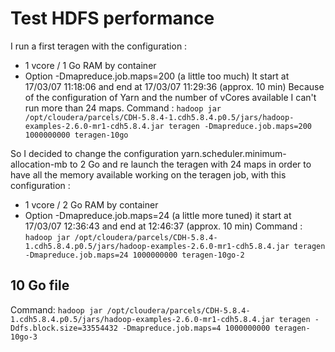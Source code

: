 #  Test HDFS performance

I run a first teragen with the configuration :
- 1 vcore / 1 Go RAM by container
- Option -Dmapreduce.job.maps=200 (a little too much)
It start at 17/03/07 11:18:06 and end at 17/03/07 11:29:36 (approx. 10 min)
Because of the configuration of Yarn and the number of vCores available I can't run more than 24 maps.
Command : `hadoop jar /opt/cloudera/parcels/CDH-5.8.4-1.cdh5.8.4.p0.5/jars/hadoop-examples-2.6.0-mr1-cdh5.8.4.jar teragen -Dmapreduce.job.maps=200 1000000000 teragen-10go`

So I decided to change the configuration yarn.scheduler.minimum-allocation-mb to 2 Go and re launch the teragen with 24 maps in order to have all the memory available working on the teragen job, with this configuration :
- 1 vcore / 2 Go RAM by container
- Option -Dmapreduce.job.maps=24 (a little more tuned)
it start at 17/03/07 12:36:43 and end at 12:46:37 (approx. 10 min)
Command : `hadoop jar /opt/cloudera/parcels/CDH-5.8.4-1.cdh5.8.4.p0.5/jars/hadoop-examples-2.6.0-mr1-cdh5.8.4.jar teragen -Dmapreduce.job.maps=24 1000000000 teragen-10go-2`

## 10 Go file
Command: `hadoop jar /opt/cloudera/parcels/CDH-5.8.4-1.cdh5.8.4.p0.5/jars/hadoop-examples-2.6.0-mr1-cdh5.8.4.jar teragen -Ddfs.block.size=33554432 -Dmapreduce.job.maps=4 1000000000 teragen-10go-3`
